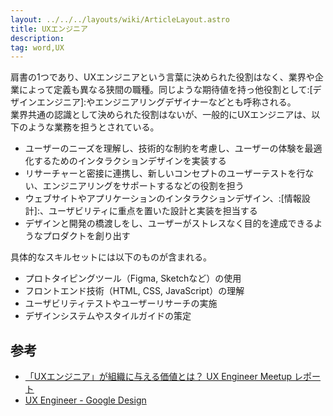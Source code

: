 ```yaml
---
layout: ../../../layouts/wiki/ArticleLayout.astro
title: UXエンジニア
description:
tag: word,UX
---
```


肩書の1つであり、UXエンジニアという言葉に決められた役割はなく、業界や企業によって定義も異なる狭間の職種。同じような期待値を持っ他役割として:[デザインエンジニア]:やエンジニアリングデザイナーなどとも呼称される。  
業界共通の認識として決められた役割はないが、一般的にUXエンジニアは、以下のような業務を担うとされている。

- ユーザーのニーズを理解し、技術的な制約を考慮し、ユーザーの体験を最適化するためのインタラクションデザインを実装する
- リサーチャーと密接に連携し、新しいコンセプトのユーザーテストを行ない、エンジニアリングをサポートするなどの役割を担う
- ウェブサイトやアプリケーションのインタラクションデザイン、:[情報設計]:、ユーザビリティに重点を置いた設計と実装を担当する
- デザインと開発の橋渡しをし、ユーザーがストレスなく目的を達成できるようなプロダクトを創り出す

具体的なスキルセットには以下のものが含まれる。

- プロトタイピングツール（Figma, Sketchなど）の使用
- フロントエンド技術（HTML, CSS, JavaScript）の理解
- ユーザビリティテストやユーザーリサーチの実施
- デザインシステムやスタイルガイドの策定


## 参考

- [「UXエンジニア」が組織に与える価値とは？ UX Engineer Meetup レポート](https://goodpatch.com/blog/ux-engineer-meetup)
- [UX Engineer - Google Design](https://design.google/jobs/ux-engineer/)